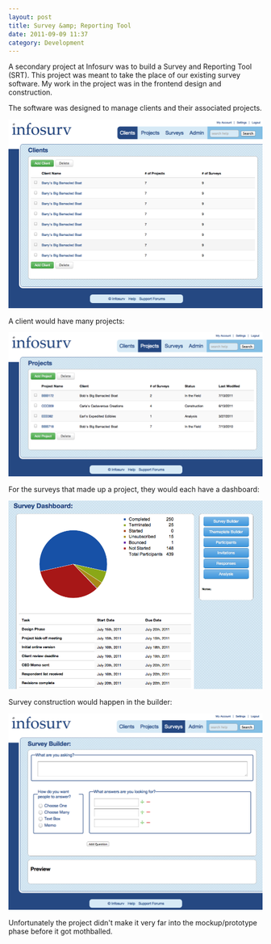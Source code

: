 ```yaml
---
layout: post
title: Survey &amp; Reporting Tool
date: 2011-09-09 11:37
category: Development
---
```


A secondary project at Infosurv was to build a Survey and Reporting Tool (SRT). This project was meant to take the place of our existing survey software. My work in the project was in the frontend design and construction. 

The software was designed to manage clients and their associated projects.

![Clients](/imgs/srt-clients.png)

A client would have many projects:

![Projects](/imgs/srt-projects.png)

For the surveys that made up a project, they would each have a dashboard:

![Dashboard](/imgs/srt-dashboard.png)

Survey construction would happen in the builder:

![Builder](/imgs/srt-builder.png)

Unfortunately the project didn't make it very far into the mockup/prototype phase before it got mothballed.